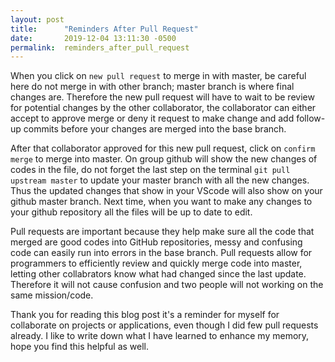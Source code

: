 ```yaml
---
layout: post
title:      "Reminders After Pull Request"
date:       2019-12-04 13:11:30 -0500
permalink:  reminders_after_pull_request
---
```



When you click on `new pull request` to merge in with master, be careful here do not merge in with other branch; master branch is where final changes are. Therefore the new pull request will have to wait to be review for potential changes by the other collaborator, the collaborator can either accept to approve merge or deny it request to make change and add follow-up commits before your changes are merged into the base branch. 

After that collaborator approved for this new pull request, click on `confirm merge` to merge into master. On group github will show the new changes of codes in the file, do not forget the last step on the terminal `git pull upstream master` to update your master branch with all the new changes. Thus the updated changes that show in your VScode will also show on your github master branch. Next time, when you want to make any changes to your github repository all the files will be up to date to edit. 

Pull requests are important because they help make sure all the code that merged are good codes into GitHub repositories, messy and confusing code can easily run into errors in the base branch. Pull requests allow for programmers to efficiently review and quickly merge code into master, letting other collabrators know what had changed since the last update. Therefore it will not cause confusion and two people will not working on the same mission/code. 

Thank you for reading this blog post it's a reminder for myself for collaborate on projects or applications, even though I did few pull requests already. I like to write down what I have learned to enhance my memory, hope you find this helpful as well.  


